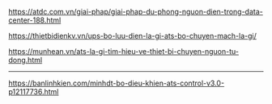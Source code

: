 https://atdc.com.vn/giai-phap/giai-phap-du-phong-nguon-dien-trong-data-center-188.html

https://thietbidienkv.vn/ups-bo-luu-dien-la-gi-ats-bo-chuyen-mach-la-gi/

https://munhean.vn/ats-la-gi-tim-hieu-ve-thiet-bi-chuyen-nguon-tu-dong.html

----------------------------------------------------------
https://banlinhkien.com/minhdt-bo-dieu-khien-ats-control-v3.0-p12117736.html









